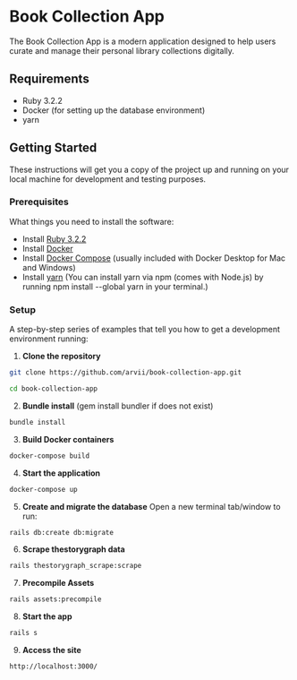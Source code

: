 # Book Collection App

The Book Collection App is a modern application designed to help users curate and manage their personal library collections digitally.

## Requirements

- Ruby 3.2.2
- Docker (for setting up the database environment)
- yarn

## Getting Started

These instructions will get you a copy of the project up and running on your local machine for development and testing purposes.

### Prerequisites

What things you need to install the software:

- Install [Ruby 3.2.2](https://www.ruby-lang.org/en/downloads/)
- Install [Docker](https://docs.docker.com/get-docker/)
- Install [Docker Compose](https://docs.docker.com/compose/install/) (usually included with Docker Desktop for Mac and Windows)
- Install [yarn](https://yarnpkg.com/) (You can install yarn via npm (comes with Node.js) by running npm install --global yarn in your terminal.)

### Setup

A step-by-step series of examples that tell you how to get a development environment running:

1. **Clone the repository**
```bash
git clone https://github.com/arvii/book-collection-app.git
```
```bash
cd book-collection-app
```

2. **Bundle install**
(gem install bundler if does not exist)
```bash
bundle install
```
3. **Build Docker containers**
```bash
docker-compose build
```

4. **Start the application**
```bash
docker-compose up
```

5. **Create and migrate the database**
Open a new terminal tab/window to run:
```bash
rails db:create db:migrate
```

6. **Scrape thestorygraph data**
```bash
rails thestorygraph_scrape:scrape
```

7. **Precompile Assets**
```bash
rails assets:precompile
```

8. **Start the app**
```bash
rails s
```

9. **Access the site**
```bash
http://localhost:3000/
```


